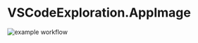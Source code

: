 # VSCodeExploration.AppImage

![example workflow](https://github.com/nx-appbuild-hub/VSCodeExploration.AppImage//actions/workflows/makefile.yml/badge.svg)
